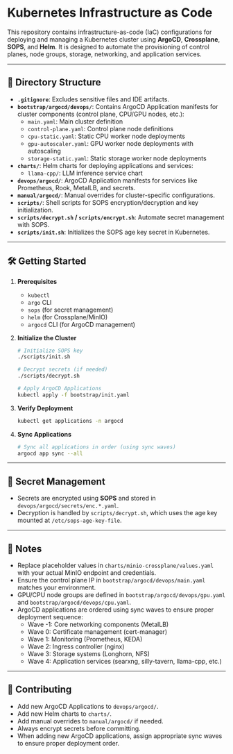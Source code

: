 # Kubernetes Infrastructure as Code

This repository contains infrastructure-as-code (IaC) configurations for deploying and managing a Kubernetes cluster using **ArgoCD**, **Crossplane**, **SOPS**, and **Helm**. It is designed to automate the provisioning of control planes, node groups, storage, networking, and application services.

---

## 📁 Directory Structure

- **`.gitignore`**: Excludes sensitive files and IDE artifacts.
- **`bootstrap/argocd/devops/`**: Contains ArgoCD Application manifests for cluster components (control plane, CPU/GPU nodes, etc.):
  - `main.yaml`: Main cluster definition
  - `control-plane.yaml`: Control plane node definitions
  - `cpu-static.yaml`: Static CPU worker node deployments
  - `gpu-autoscaler.yaml`: GPU worker node deployments with autoscaling
  - `storage-static.yaml`: Static storage worker node deployments
- **`charts/`**: Helm charts for deploying applications and services:
  - `llama-cpp/`: LLM inference service chart
- **`devops/argocd/`**: ArgoCD Application manifests for services like Prometheus, Rook, MetalLB, and secrets.
- **`manual/argocd/`**: Manual overrides for cluster-specific configurations.
- **`scripts/`**: Shell scripts for SOPS encryption/decryption and key initialization.
- **`scripts/decrypt.sh` / `scripts/encrypt.sh`**: Automate secret management with SOPS.
- **`scripts/init.sh`**: Initializes the SOPS age key secret in Kubernetes.

---

## 🛠️ Getting Started

1. **Prerequisites**
   - `kubectl`
   - `argo` CLI
   - `sops` (for secret management)
   - `helm` (for Crossplane/MinIO)
   - `argocd` CLI (for ArgoCD management)

2. **Initialize the Cluster**
   ```bash
   # Initialize SOPS key
   ./scripts/init.sh

   # Decrypt secrets (if needed)
   ./scripts/decrypt.sh

   # Apply ArgoCD Applications
   kubectl apply -f bootstrap/init.yaml
   ```

3. **Verify Deployment**
   ```bash
   kubectl get applications -n argocd
   ```

4. **Sync Applications**
   ```bash
   # Sync all applications in order (using sync waves)
   argocd app sync --all
   ```

---

## 🔐 Secret Management

- Secrets are encrypted using **SOPS** and stored in `devops/argocd/secrets/enc.*.yaml`.
- Decryption is handled by `scripts/decrypt.sh`, which uses the age key mounted at `/etc/sops-age-key-file`.

---

## 📌 Notes

- Replace placeholder values in `charts/minio-crossplane/values.yaml` with your actual MinIO endpoint and credentials.
- Ensure the control plane IP in `bootstrap/argocd/devops/main.yaml` matches your environment.
- GPU/CPU node groups are defined in `bootstrap/argocd/devops/gpu.yaml` and `bootstrap/argocd/devops/cpu.yaml`.
- ArgoCD applications are ordered using sync waves to ensure proper deployment sequence:
  - Wave -1: Core networking components (MetalLB)
  - Wave 0: Certificate management (cert-manager)
  - Wave 1: Monitoring (Prometheus, KEDA)
  - Wave 2: Ingress controller (nginx)
  - Wave 3: Storage systems (Longhorn, NFS)
  - Wave 4: Application services (searxng, silly-tavern, llama-cpp, etc.)

---

## 🧩 Contributing

- Add new ArgoCD Applications to `devops/argocd/`.
- Add new Helm charts to `charts/`.
- Add manual overrides to `manual/argocd/` if needed.
- Always encrypt secrets before committing.
- When adding new ArgoCD applications, assign appropriate sync waves to ensure proper deployment order.
